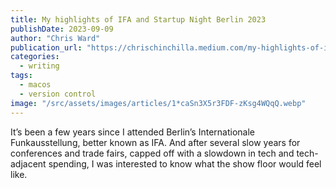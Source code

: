 ```yaml
---
title: My highlights of IFA and Startup Night Berlin 2023
publishDate: 2023-09-09
author: "Chris Ward"
publication_url: "https://chrischinchilla.medium.com/my-highlights-of-ifa-and-startup-night-berlin-2023-d0417bbcb610"
categories:
  - writing
tags:
  - macos
  - version control
image: "/src/assets/images/articles/1*caSn3X5r3FDF-zKsg4WQqQ.webp"
---
```


It’s been a few years since I attended Berlin’s Internationale Funkausstellung, better known as IFA. And after several slow years for conferences and trade fairs, capped off with a slowdown in tech and tech-adjacent spending, I was interested to know what the show floor would feel like.
